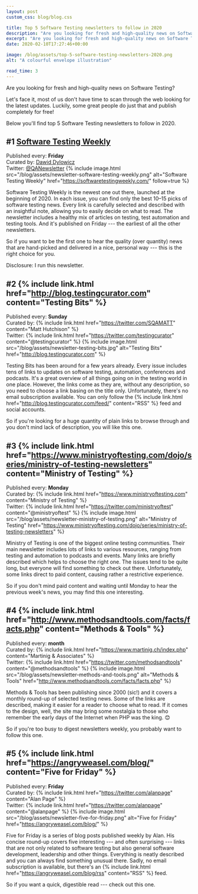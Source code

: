 ```yaml
---
layout: post
custom_css: blog/blog.css

title: Top 5 Software Testing newsletters to follow in 2020
description: "Are you looking for fresh and high-quality news on Software Testing? Here you'll find top 5 Software Testing newsletters to follow in 2020."
excerpt: "Are you looking for fresh and high-quality news on Software Testing? Here you'll find top 5 Software Testing newsletters to follow in 2020."
date: 2020-02-10T17:27:46+00:00

image: /blog/assets/top-5-software-testing-newsletters-2020.png
alt: "A colourful envelope illustration"

read_time: 3
---
```


Are you looking for fresh and high-quality news on Software Testing?

Let's face it, most of us don't have time to scan through the web looking for the latest updates. Luckily, some great people do just that and publish completely for free!

Below you'll find top 5 Software Testing newsletters to follow in 2020.

## #1 [Software Testing Weekly](https://softwaretestingweekly.com/)
Published every: **Friday**  
Curated by: [Dawid Dylowicz](https://twitter.com/ddylowicz)  
Twitter: [@QANewsletter](https://twitter.com/QANewsletter)
{% include image.html src="/blog/assets/newsletter-software-testing-weekly.png" alt="Software Testing Weekly" href="https://softwaretestingweekly.com/" follow=true %}

Software Testing Weekly is the newest one out there, launched at the beginning of 2020. In each issue, you can find only the best 10–15 picks of software testing news. Every link is carefully selected and described with an insightful note, allowing you to easily decide on what to read. The newsletter includes a healthy mix of articles on testing, test automation and testing tools. And it's published on Friday --- the earliest of all the other newsletters.

So if you want to be the first one to hear the quality (over quantity) news that are hand-picked and delivered in a nice, personal way --- this is the right choice for you.

<span class="smallest light-gray">Disclosure: I run this newsletter.</span>

## #2 {% include link.html href="http://blog.testingcurator.com" content="Testing Bits" %}
Published every: **Sunday**  
Curated by: {% include link.html href="https://twitter.com/SQAMATT" content="Matt Hutchison" %}<br>Twitter: {% include link.html href="https://twitter.com/testingcurator" content="@testingcurator" %}
{% include image.html src="/blog/assets/newsletter-testing-bits.jpg" alt="Testing Bits" href="http://blog.testingcurator.com" %}

Testing Bits has been around for a few years already. Every issue includes tens of links to updates on software testing, automation, conferences and podcasts. It's a great overview of all things going on in the testing world in one place. However, the links come as they are, without any description, so you need to choose a link basing on the title only. Unfortunately, there's no email subscription available. You can only follow the {% include link.html href="http://blog.testingcurator.com/feed/" content="RSS" %} feed and social accounts.

So if you're looking for a huge quantity of plain links to browse through and you don't mind lack of description, you will like this one.

## #3 {% include link.html href="https://www.ministryoftesting.com/dojo/series/ministry-of-testing-newsletters" content="Ministry of Testing" %}
Published every: **Monday**  
Curated by: {% include link.html href="https://www.ministryoftesting.com" content="Ministry of Testing" %}<br>Twitter: {% include link.html href="https://twitter.com/ministryoftest" content="@ministryoftest" %}
{% include image.html src="/blog/assets/newsletter-ministry-of-testing.png" alt="Ministry of Testing" href="https://www.ministryoftesting.com/dojo/series/ministry-of-testing-newsletters" %}

Ministry of Testing is one of the biggest online testing communities. Their main newsletter includes lots of links to various resources, ranging from testing and automation to podcasts and events. Many links are briefly described which helps to choose the right one. The issues tend to be quite long, but everyone will find something to check out there. Unfortunately, some links direct to paid content, causing rather a restrictive experience.

So if you don't mind paid content and waiting until Monday to hear the previous week's news, you may find this one interesting.

## #4 {% include link.html href="http://www.methodsandtools.com/facts/facts.php" content="Methods & Tools" %}
Published every: **month**  
Curated by: {% include link.html href="https://www.martinig.ch/index.php" content="Martinig & Associates" %}<br>Twitter: {% include link.html href="https://twitter.com/methodsandtools" content="@methodsandtools" %}
{% include image.html src="/blog/assets/newsletter-methods-and-tools.png" alt="Methods & Tools" href="http://www.methodsandtools.com/facts/facts.php" %}

Methods & Tools has been publishing since 2000 (sic!) and it covers a monthly round-up of selected testing news. Some of the links are described, making it easier for a reader to choose what to read. If it comes to the design, well, the site may bring some nostalgia to those who remember the early days of the Internet when PHP was the king. 😊

So if you're too busy to digest newsletters weekly, you probably want to follow this one.

## #5 {% include link.html href="https://angryweasel.com/blog/" content="Five for Friday" %}
Published every: **Friday**  
Curated by: {% include link.html href="https://twitter.com/alanpage" content="Alan Page" %}<br>Twitter: {% include link.html href="https://twitter.com/alanpage" content="@alanpage" %}
{% include image.html src="/blog/assets/newsletter-five-for-friday.png" alt="Five for Friday" href="https://angryweasel.com/blog/" %}

Five for Friday is a series of blog posts published weekly by Alan. His concise round-up covers five interesting --- and often surprising --- links that are not only related to software testing but also general software development, leadership and other things. Everything is neatly described and you can always find something unusual there. Sadly, no email subscription is available, but there's an {% include link.html href="https://angryweasel.com/blog/rss" content="RSS" %} feed.

So if you want a quick, digestible read --- check out this one.
